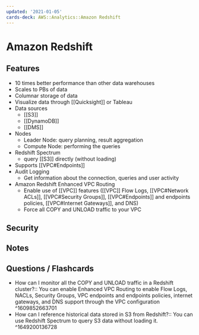 ```yaml
---
updated: '2021-01-05'
cards-deck: AWS::Analytics::Amazon Redshift
---
```


# Amazon Redshift

## Features

- 10 times better performance than other data warehouses
- Scales to PBs of data
- Columnar storage of data
- Visualize data through [[Quicksight]] or Tableau
- Data sources
    - [[S3]]
    - [[DynamoDB]]
    - [[DMS]]
- Nodes
    - Leader Node: query planning, result aggregation
    - Compute Node: performing the queries
- Redshift Spectrum
    - query [[S3]] directly (without loading)
- Supports [[VPC#Endpoints]]
- Audit Logging
    - Get information about the connection, queries and user activity
- Amazon Redshift Enhanced VPC Routing
    - Enable use of [[VPC]] features ([[VPC]] Flow Logs, [[VPC#Network ACLs]], [[VPC#Security Groups]], [[VPC#Endpoints]] and endpoints policies, [[VPC#Internet Gateways]], and DNS)
    - Force all COPY and UNLOAD traffic to your VPC

## Security

## Notes

## Questions / Flashcards

- How can I monitor all the COPY and UNLOAD traffic in a Redshift cluster?:: You can enable Enhanced VPC Routing to enable Flow Logs, NACLs, Security Groups, VPC endpoints and endpoints policies, internet gateways, and DNS support through the VPC configuration
^1609852663701
- How can I reference historical data stored in S3 from Redshift?:: You can use Redshift Spectrum to query S3 data without loading it.
^1649200136728
